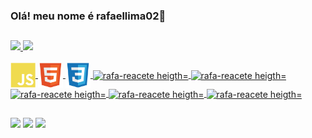 ### Olá! meu nome é rafaellima02👋

##
<div>
  <a href="https://github.com/rafaellima02">
  <img height="180em" src="https://github-readme-stats.vercel.app/api?username=rafaellima02&show_icons=true&theme=midnight-purple&include_all_comits-true&count_private=true"/>
  <img height="180em" src="https://github-readme-stats.vercel.app/api/top-langs/?username=rafaellima02&layout=compact&langs_count=16&theme=dark"/>
  </div>
<div style="display: inline_block"><br>
  <img align="center" alt="rafa-js height="30" width="40" src="https://raw.githubusercontent.com/devicons/devicon/master/icons/javascript/javascript-plain.svg">
  <img align="center" alt="rafa-HTML height="30" width="40" src="https://raw.githubusercontent.com/devicons/devicon/master/icons/html5/html5-original.svg">
  <img align="center" alt="rafa-CSS height="30" width="40" src="https://raw.githubusercontent.com/devicons/devicon/master/icons/css3/css3-original.svg">
  <img align="center" alt="rafa-reacete heigth="30" width="40" src="https://cdn.jsdelivr.net/gh/devicons/devicon/icons/react/react-original.svg" />
  <img align="center" alt="rafa-reacete heigth="30" width="40" src="https://cdn.jsdelivr.net/gh/devicons/devicon/icons/babel/babel-original.svg" />
  <img align="center" alt="rafa-reacete heigth="30" width="40" src="https://cdn.jsdelivr.net/gh/devicons/devicon/icons/electron/electron-original.svg" />  
  <img align="center" alt="rafa-reacete heigth="30" width="40" src="https://cdn.jsdelivr.net/gh/devicons/devicon/icons/handlebars/handlebars-original.svg" />
  <img align="center" alt="rafa-reacete heigth="30" width="40" src="https://cdn.jsdelivr.net/gh/devicons/devicon/icons/bootstrap/bootstrap-original.svg" />

                  
  </div>    
  
  ##
  <div>
    <a href="https://www.instagram.com/rlima.07/" target="_blank"><img src="https://img.shields.io/badge/-Instagram-%23E4405F?style-for-the-badge&logo-instagram&logocolor-white"
    target="_blank"></a>
    <a href="https://www.linkedin.com/in/rafael-lima-49990a234/" target="_blank"><img src="https://img.shields.io/badge/-LinkedIn-%230077B5?style=for-the-badge&logo=linkedin&logoColor=white" target="_blank"></a>
    <a href = "mailto:rafaellima.rlgs@gmail.com"><img src="https://img.shields.io/badge/-Gmail-%23333?style=for-thebadge&logo=gmail&logoColor=white" target="_blank"></a>
    </div>

